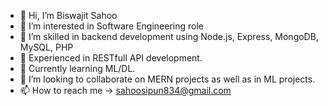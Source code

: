 - 👋 Hi, I’m Biswajit Sahoo
- 👀 I’m interested in Software Engineering role
- 🌱 I’m skilled in backend development using Node.js, Express, MongoDB, MySQL, PHP
- 🌱 Experienced in RESTfull API development.
- 🌱 Currently learning ML/DL. 
- 💞️ I’m looking to collaborate on MERN projects as well as in ML projects.
- 📫 How to reach me -> [sahoosipun834@gmail.com](sahoosipun834@gmail.com)

<!---
BiswajitSahoo-tech/BiswajitSahoo-tech is a ✨ special ✨ repository because its `README.md` (this file) appears on your GitHub profile.
You can click the Preview link to take a look at your changes.
--->

